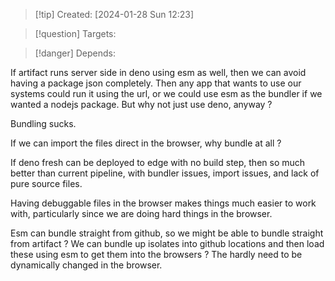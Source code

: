 
>[!tip] Created: [2024-01-28 Sun 12:23]

>[!question] Targets: 

>[!danger] Depends: 

If artifact runs server side in deno using esm as well, then we can avoid having a package json completely.  Then any app that wants to use our systems could run it using the url, or we could use esm as the bundler if we wanted a nodejs package.  But why not just use deno, anyway ?

Bundling sucks.

If we can import the files direct in the browser, why bundle at all ?

If deno fresh can be deployed to edge with no build step, then so much better than current pipeline, with bundler issues, import issues, and lack of pure source files.

Having debuggable files in the browser makes things much easier to work with, particularly since we are doing hard things in the browser.

Esm can bundle straight from github, so we might be able to bundle straight from artifact ?
We can bundle up isolates into github locations and then load these using esm to get them into the browsers ?  The hardly need to be dynamically changed in the browser.